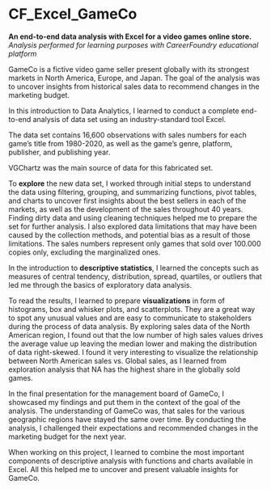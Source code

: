 # CF_Excel_GameCo
**An end-to-end data analysis with Excel for a video games online store.**
_Analysis performed for learning purposes with CareerFoundry educational platform_

GameCo is a fictive video game seller present globally with its strongest markets in North America, Europe, and Japan. The goal of the analysis was to uncover insights from historical sales data to recommend changes in the marketing budget.

In this introduction to Data Analytics, I learned to conduct a complete end-to-end analysis of data set using an industry-standard tool Excel.

The data set contains 16,600 observations with sales numbers for each game’s title from 1980-2020, as well as the game’s genre, platform, publisher, and publishing year. 

VGChartz was the main source of data for this fabricated set.

To **explore** the new data set, I worked through initial steps to understand the data using filtering, grouping, and summarizing functions, pivot tables, and charts to uncover first insights about the best sellers in each of the markets, as well as the development of the sales throughout 40 years. Finding dirty data and using cleaning techniques helped me to prepare the set for further analysis. 
I also explored data limitations that may have been caused by the collection methods, and potential bias as a result of those limitations. The sales numbers represent only games that sold over 100.000 copies only, excluding the marginalized ones.  

In the introduction to **descriptive statistics**, I learned the concepts such as measures of central tendency, distribution, spread, quartiles, or outliers that led me through the basics of exploratory data analysis.

To read the results, I learned to prepare **visualizations** in form of histograms, box and whisker plots, and scatterplots. They are a great way to spot any unusual values and are easy to communicate to stakeholders during the process of data analysis.
By exploring sales data of the North American region, I found out that the low number of high sales values drives the average value up leaving the median lower and making the distribution of data right-skewed.
I found it very interesting to visualize the relationship between North American sales vs. Global sales, as I learned from exploration analysis that NA has the highest share in the globally sold games.

In the final presentation for the management board of GameCo, I showcased my findings and put them in the context of the goal of the analysis. The understanding of GameCo was, that sales for the various geographic regions have stayed the same over time. By conducting the analysis, I challenged their expectations and recommended changes in the marketing budget for the next year. 

When working on this project, I learned to combine the most important components of descriptive analysis with functions and charts available in Excel. All this helped me to uncover and present valuable insights for GameCo.
